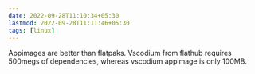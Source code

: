 ```yaml
---
date: 2022-09-28T11:10:34+05:30
lastmod: 2022-09-28T11:11:46+05:30
tags: [linux]
---
```


Appimages are better than flatpaks. Vscodium from flathub requires 500megs of dependencies, whereas vscodium appimage is only 100MB.
